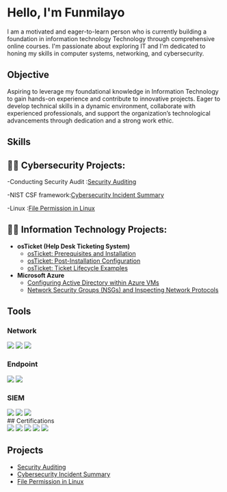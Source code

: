 # Hello, I'm Funmilayo
I am a motivated and eager-to-learn person who is currently building a foundation in information technology Technology through  comprehensive online courses. I'm passionate about exploring IT and I'm dedicated to honing my skills in computer systems, networking, and cybersecurity.

## Objective
Aspiring to leverage my foundational knowledge in Information Technology to gain hands-on experience and contribute to innovative projects. Eager to develop technical skills in a dynamic environment, collaborate with experienced professionals, and support the organization’s technological advancements through dedication and a strong work ethic.

## Skills

<h2>👨‍💻 Cybersecurity Projects:</h2>

-Conducting Security Audit :<a href="https://github.com/funmibam/Security-Auditing">Security Auditing</a>

-NIST CSF framework:<a href="https://github.com/funmibam/Cybersecurity-Incident-Summary-">Cybersecurity Incident Summary</a>

-Linux :<a href="https://docs.google.com/document/d/1XtuN2CtIExZvnQ44gdFQn-vmT0JX3ji5mAwmp2IoX8E/edit">File Permission in Linux</a>



<h2>👨‍💻 Information Technology Projects:</h2>

- <b>osTicket (Help Desk Ticketing System)</b>
  - [osTicket: Prerequisites and Installation](https://github.com/joshmadakoredmonds/osticket-prereqs)
  - [osTicket: Post-Installation Configuration](https://github.com/joshmadakoredmonds/post-install-config)
  - [osTicket: Ticket Lifecycle Examples](https://github.com/joshmadakoredmonds/ticket-lifecycle)
- <b>Microsoft Azure</b>
  - [Configuring Active Directory within Azure VMs](https://github.com/joshmadakoredmonds/configure-ad)
  - [Network Security Groups (NSGs) and Inspecting Network Protocols](https://github.com/joshmadakoredmonds/azure-network-protocols)



## Tools


### Network
<div>
    <img src="https://img.shields.io/badge/-Wireshark-1679A7?&style=for-the-badge&logo=Wireshark&logoColor=white" />
    <img src="https://img.shields.io/badge/-Suricata-EF3B2D?&style=for-the-badge&logo=Suricata&logoColor=white" />
    <img src="https://img.shields.io/badge/-Zeek-777BB4?&style=for-the-badge&logo=Zeek&logoColor=white" />
</div>

### Endpoint
<div>
    <img src="https://img.shields.io/badge/-Microsoft_Defender_for_Endpoint-00A4EF?&style=for-the-badge&logo=Microsoft&logoColor=white" />
    <img src="https://img.shields.io/badge/-Velociraptor-4B275F?&style=for-the-badge&logo=Velociraptor&logoColor=white" />
</div>

### SIEM
<div>
    <img src="https://img.shields.io/badge/-Microsoft_Sentinel-0078D4?&style=for-the-badge&logo=Microsoft&logoColor=white" />
    <img src="https://img.shields.io/badge/-Splunk-000000?&style=for-the-badge&logo=Splunk&logoColor=white" />
    <img src="https://img.shields.io/badge/-Elastic-005571?&style=for-the-badge&logo=Elastic&logoColor=white" />
</div>
## Certifications
<div>
<img src="https://img.shields.io/badge/-Security%2B-FF0000?&style=for-the-badge&logo=CompTIA&logoColor=white" />
<img src="https://img.shields.io/badge/-Network%2B-007ACC?&style=for-the-badge&logo=CompTIA&logoColor=white" />
<img src="https://img.shields.io/badge/-A%2B-4D4D4D?&style=for-the-badge&logo=CompTIA&logoColor=white" />
<img src="https://img.shields.io/badge/-CDSA-006400?&style=for-the-badge&logoColor=white" />
<img src="https://img.shields.io/badge/-CCD-000080?&style=for-the-badge&logoColor=white" />
</div>

## Projects
- <a href="https://github.com/funmibam/Security-Auditing">Security Auditing</a>
- <a href="https://github.com/funmibam/Cybersecurity-Incident-Summary-">Cybersecurity Incident Summary</a>
- <a href="https://docs.google.com/document/d/1XtuN2CtIExZvnQ44gdFQn-vmT0JX3ji5mAwmp2IoX8E/edit">File Permission in Linux</a>


